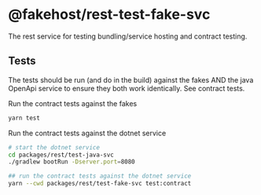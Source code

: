 # @fakehost/rest-test-fake-svc

The rest service for testing bundling/service hosting and contract testing.


## Tests

The tests should be run (and do in the build) against the fakes AND the java OpenApi service to ensure they both work identically. See contract tests.

Run the contract tests against the fakes 

```sh
yarn test
```

Run the contract tests against the dotnet service

```sh
# start the dotnet service
cd packages/rest/test-java-svc
./gradlew bootRun -Dserver.port=8080
```

```sh
## run the contract tests against the dotnet service
yarn --cwd packages/rest/test-fake-svc test:contract
```
